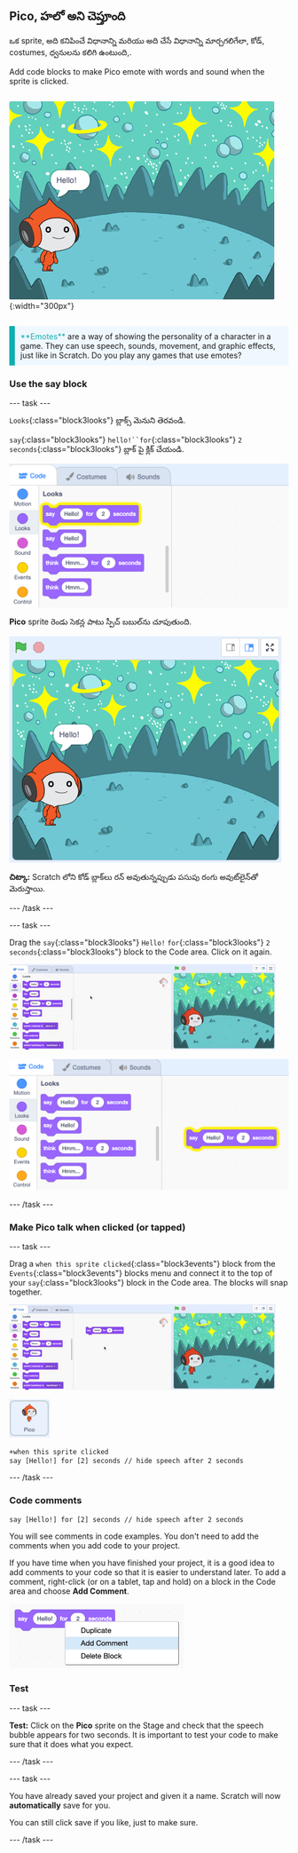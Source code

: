 ## Pico, హలో అని చెప్తూంది

<div style="display: flex; flex-wrap: wrap">
<div style="flex-basis: 200px; flex-grow: 1; margin-right: 15px;">
ఒక sprite, అది కనిపించే విధానాన్ని మరియు అది చేసే విధానాన్ని మార్చగలిగేలా, కోడ్, costumes, ధ్వనులను కలిగి ఉంటుంది,. 
  
Add code blocks to make Pico emote with words and sound when the sprite is clicked.
</div>
<div>

![Pico Sprite చెప్తోంది, "Hello!"](images/pico-step2.png){:width="300px"}

</div>
</div>

<p style="border-left: solid; border-width:10px; border-color: #0faeb0; background-color: aliceblue; padding: 10px;">
<span style="color: #0faeb0">**Emotes**</span> are a way of showing the personality of a character in a game. They can use speech, sounds, movement, and graphic effects, just like in Scratch. Do you play any games that use emotes?
</p>

### Use the say block

--- task ---

`Looks`{:class="block3looks"} బ్లాక్స్ మెనుని తెరవండి.

`say`{:class="block3looks"} `hello!``for`{:class="block3looks"} `2` `seconds`{:class="block3looks"} బ్లాక్ పై క్లిక్ చేయండి.

![The 'say Hello! for 2 seconds' block glowing with a yellow outline.](images/pico-say-hello-blocks-menu.png)

**Pico** sprite రెండు సెకన్ల పాటు స్పీచ్ బబుల్‌ను చూపుతుంది.

![స్పీచ్ బబుల్ లో "Hello!" తో Pico sprite.](images/pico-say-hello-stage.png)

**చిట్కా:** Scratch లోని కోడ్ బ్లాక్‌లు రన్ అవుతున్నప్పుడు పసుపు రంగు అవుట్‌లైన్‌తో మెరుస్తాయి.

--- /task ---

--- task ---

Drag the `say`{:class="block3looks"} `Hello!` `for`{:class="block3looks"} `2` `seconds`{:class="block3looks"} block to the Code area. Click on it again.

![Dragging the 'say' block to the Code area and clicking on it to run it.](images/pico-drag-say.gif)

![The 'say' block has been dragged to the Code area. The code block glows with a yellow outline.](images/pico-drag-say.png)

--- /task ---

### Make Pico talk when clicked (or tapped)

--- task ---

Drag a `when this sprite clicked`{:class="block3events"} block from the `Events`{:class="block3events"} blocks menu and connect it to the top of your `say`{:class="block3looks"} block in the Code area. The blocks will snap together.

![An animation of the blocks snapping together. When Pico is clicked on, they say "Hello!" for two seconds.](images/pico-snap-together.gif)

![The Pico sprite.](images/pico-sprite.png)

```blocks3
+when this sprite clicked
say [Hello!] for [2] seconds // hide speech after 2 seconds
```

--- /task ---

### Code comments

```blocks3
say [Hello!] for [2] seconds // hide speech after 2 seconds
```
You will see comments in code examples. You don't need to add the comments when you add code to your project.

If you have time when you have finished your project, it is a good idea to add comments to your code so that it is easier to understand later. To add a comment, right-click (or on a tablet, tap and hold) on a block in the Code area and choose **Add Comment**.

![The pop-up menu that appears when you right-click on a block. 'Add Comment' is selected.](images/add-comment.png)

### Test

--- task ---

**Test:** Click on the **Pico** sprite on the Stage and check that the speech bubble appears for two seconds. It is important to test your code to make sure that it does what you expect.

--- /task ---

--- task ---

You have already saved your project and given it a name. Scratch will now **automatically** save for you.

You can still click save if you like, just to make sure.

--- /task ---
